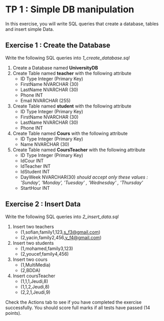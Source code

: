 # TP 1 : Simple DB manipulation

In this exercise, you will write SQL queries that create a database, tables and insert simple Data.

## Exercise 1 : Create the Database

Write the following SQL queries into _1_create_database.sql_
1. Create a Database named **UniversityDB**
2. Create Table named **teacher** with the following attribute
    * ID Type Integer (Primary Key)
    * FirstName NVARCHAR (30)
    * LastName NVARCHAR (30)
    * Phone INT
    * Email NVARCHAR (255)
3. Create Table named **student** with the following attribute
    * ID Type Integer (Primary Key)
    * FirstName NVARCHAR (30)
    * LastName NVARCHAR (30)
    * Phone INT
4. Create Table named **Cours** with the following attribute
    * ID Type Integer (Primary Key)
    * Name NVARCHAR (30)
5. Create Table named **CoursTeacher** with the following attribute
    * ID Type Integer (Primary Key)
    * IdCour INT
    * IdTeacher INT
    * IdStudent INT
    * DayWeek NVARCHAR(30) _should accept only these values : 'Sunday', 'Monday', 'Tuesday' , 'Wednesday' , 'Thursday'_
    * StartHour INT

## Exercise 2 : Insert Data

Write the following SQL queries into _2_insert_data.sql_
1. Insert two teachers
   * (1,sofian,family1,123,s_f3@gmail.com)
   * (2,yacin,family2,456,y_f4@gmail.com)
2. Insert two students
   * (1,mohamed,family3,123)
   * (2,youcef,family4,456)
3. Insert two cours
   * (1,MultiMedia)
   * (2,BDDA)
4. Insert coursTeacher
   * (1,1,1,Jeudi,8)
   * (1,1,2,Jeudi,8)
   * (2,2,1,Jeudi,9)
     
  Check the Actions tab to see if you have completed the exercise successfully. You should score full marks if all tests have passed (14 points).
